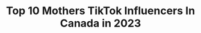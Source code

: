 ---
title: Top 10 Mothers TikTok Influencers In Canada in 2023
description: >-
  Find top mothers TikTok influencers in Canada in 2023. Most popular hashtags: #fyp #duet #foryoupage #happyhalloween.
platform: TikTok
hits: 296
text_top: See the best TikTok influencers on inBeat.
text_bottom: Our search engine holds 296 TikTok influencers like this in Canada for you to pitch.
profiles:
  - username: "barefootsue"
    fullname: >-
      Barefoot Sue
    bio: >-
      Serving humanity inspiring others to remember Mother Nature🍁 Love ice baths❄️
    location: "Canada"
    followers: 183400
    engagement: 2010
    commentsToLikes: 0.036593
    id: cka0p26lt6fbj0i78074e5ntm
    verified: false
    hashtags: "#soletosoul, #isolation, #biohack, #mothernature"
  - username: "make.a.mess_art.studio"
    fullname: >-
      Nahthanha🎨😁
    bio: >-
      Artist 👩🏼‍🎨 Business owner Mother of 3kids 2dogs 2cats
    location: "Canada"
    followers: 108600
    engagement: 2937
    commentsToLikes: 0.045050
    id: ckavnnig9y1830j23y71u5ksq
    verified: false
    hashtags: "#makeamess, #fyp, #artist, #dayinthelifeofanentrepreneur"
  - username: "ryanne_alecia"
    fullname: >-
      Ryanne Alecia
    bio: >-
      I’m a mom of sassy girls that enjoys sharing my chaotic motherhood journey 💜
    location: "Canada"
    followers: 43300
    engagement: 1364
    commentsToLikes: 0.117147
    id: ckacstz8ebruj0i78aux71k0s
    verified: false
    hashtags: "#girlmommax3, #ryanne, #sassymomofsassygirls, #momcontent"
  - username: "truckingmomma"
    fullname: >-
      Melissa Galvin
    bio: >-
      ®️🔞🇨🇦 wife, mother N’ longhaul trucker #tmcrazytrain #TMCrazyTrain
    location: "Canada"
    followers: 14700
    engagement: 1156
    commentsToLikes: 0.109863
    id: ckamuye141alt0i784eocxkxl
    verified: false
    hashtags: "#canadiantrucker, #family, #truckerfamily, #tmcrazytrain"
  - username: "sherisseds"
    fullname: >-
      Mr. Smith's Wife
    bio: >-
      Daughter, sister, wife, mother to 3, grandmother to 2. #over50 God first.
    location: "Canada"
    followers: 8249
    engagement: 1149
    commentsToLikes: 0.139855
    id: ckbqpaxooa55h0j23nih7qwiv
    verified: false
    hashtags: "#duet, #interiordesign, #fallfashion, #genx"
  - username: "pinkladypitbull1990"
    fullname: >-
      Carey 
    bio: >-
      🇨🇦🇵🇹💍Fun loving mother of 3 little monsters Thick 🍑 Bi sexual...😊Be Nice
    location: "Canada"
    followers: 16200
    engagement: 1227
    commentsToLikes: 0.057265
    id: ck9fdr5f8pu7y0j78yuojoexh
    verified: false
    hashtags: "#foryoupage, #duetwithme, #duet, #ottawa"
  - username: "j_a_s_s_y_m"
    fullname: >-
      J@ssy M
    bio: >-
      I'am a bitch, I'm a lover, I'm a child, I'm a mother 😜
    location: "Canada"
    followers: 11500
    engagement: 672
    commentsToLikes: 0.084914
    id: ckcpc8pz4fik80j23p8mcfcz8
    verified: false
    hashtags: "#spirit, #connerie, #autumn, #notrump2020"
  - username: "meganwalker3"
    fullname: >-
      Megan Walker
    bio: >-
      Teacher, Mother, Girlfriend, Friend, Loud and Funny🌈♥️🇨🇦
    location: "Canada"
    followers: 186000
    engagement: 1739
    commentsToLikes: 0.029105
    id: ckdtc7tu7v00r0j230e5suixf
    verified: false
    hashtags: "#juniorhighteacher, #novascotiateacher, #duet, #lgbtqteacher"
  - username: "yayabide"
    fullname: >-
      Jaya + Cedes
    bio: >-
      blogTO girl & her mother IG: @itsbenzy / @jayaaarora
    location: "Canada"
    followers: 12900
    engagement: 777
    commentsToLikes: 0.042175
    id: ck8qoc0iaybe00j78pkrar03r
    verified: false
    hashtags: "#foryoupage, #fyp, #happyhalloween, #diy"
  - username: "sheepishly.me"
    fullname: >-
      SheepishlyMe
    bio: >-
      Wife. Mother. Farmer. But always, Sheepishly Me.
    location: "Canada"
    followers: 22800
    engagement: 1391
    commentsToLikes: 0.014169
    id: ckcui9606fzoo0j23lc4nu4v9
    verified: false
    hashtags: "#friends, #lambingseason2020, #farmer, #sheepfarmer"
---